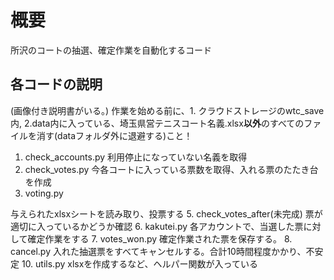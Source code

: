 # 概要
所沢のコートの抽選、確定作業を自動化するコード

## 各コードの説明
(画像付き説明書がいる。)
作業を始める前に、1. クラウドストレージのwtc_save内, 2.data内に入っている、埼玉県営テニスコート名義.xlsx**以外**のすべてのファイルを消す(dataフォルダ外に退避する)こと！
1. check_accounts.py
利用停止になっていない名義を取得
2. check_votes.py
今各コートに入っている票数を取得、入れる票のたたき台を作成
3. voting.py

与えられたxlsxシートを読み取り、投票する
5. check_votes_after(未完成)
票が適切に入っているかどうか確認
6. kakutei.py
各アカウントで、当選した票に対して確定作業をする
7. votes_won.py
確定作業された票を保存する。
8. cancel.py
入れた抽選票をすべてキャンセルする。合計10時間程度かかり、不安定
10. utils.py
xlsxを作成するなど、ヘルパー関数が入っている
